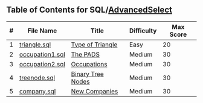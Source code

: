 ## Table of Contents for SQL/[AdvancedSelect](https://www.hackerrank.com/domains/sql?filters%5Bsubdomains%5D%5B%5D=advanced-select)

| #  | File Name                          | Title               | Difficulty | Max Score |
| -- | ---------------------------------- | ------------------- | ---------- | --------- |
| 1  | [triangle.sql](triangle.sql)       | [Type of Triangle]  | Easy       | 20        |
| 2  | [occupation1.sql](occupation1.sql) | [The PADS]          | Medium     | 30        |
| 3  | [occupation2.sql](occupation2.sql) | [Occupations]       | Medium     | 30        |
| 4  | [treenode.sql](treenode.sql)       | [Binary Tree Nodes] | Medium     | 30        |
| 5  | [company.sql](company.sql)         | [New Companies]     | Medium     | 30        |

[Type of Triangle]: https://www.hackerrank.com/challenges/what-type-of-triangle/problem
[The PADS]: https://www.hackerrank.com/challenges/the-pads/problem
[Occupations]: https://www.hackerrank.com/challenges/occupations/problem
[Binary Tree Nodes]: https://www.hackerrank.com/challenges/binary-search-tree-1/problem
[New Companies]: https://www.hackerrank.com/challenges/the-company/problem
